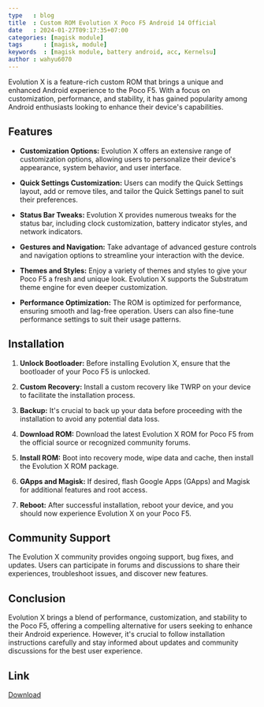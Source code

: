 ```yaml
---
type   : blog
title  : Custom ROM Evolution X Poco F5 Android 14 Official
date   : 2024-01-27T09:17:35+07:00
categories: [magisk module]
tags      : [magisk, module]
keywords  : [magisk module, battery android, acc, Kernelsu]
author : wahyu6070
---
```



Evolution X is a feature-rich custom ROM that brings a unique and enhanced Android experience to the Poco F5. With a focus on customization, performance, and stability, it has gained popularity among Android enthusiasts looking to enhance their device's capabilities.

## Features

- **Customization Options:** Evolution X offers an extensive range of customization options, allowing users to personalize their device's appearance, system behavior, and user interface.

- **Quick Settings Customization:** Users can modify the Quick Settings layout, add or remove tiles, and tailor the Quick Settings panel to suit their preferences.

- **Status Bar Tweaks:** Evolution X provides numerous tweaks for the status bar, including clock customization, battery indicator styles, and network indicators.

- **Gestures and Navigation:** Take advantage of advanced gesture controls and navigation options to streamline your interaction with the device.

- **Themes and Styles:** Enjoy a variety of themes and styles to give your Poco F5 a fresh and unique look. Evolution X supports the Substratum theme engine for even deeper customization.

- **Performance Optimization:** The ROM is optimized for performance, ensuring smooth and lag-free operation. Users can also fine-tune performance settings to suit their usage patterns.

## Installation

1. **Unlock Bootloader:** Before installing Evolution X, ensure that the bootloader of your Poco F5 is unlocked.

2. **Custom Recovery:** Install a custom recovery like TWRP on your device to facilitate the installation process.

3. **Backup:** It's crucial to back up your data before proceeding with the installation to avoid any potential data loss.

4. **Download ROM:** Download the latest Evolution X ROM for Poco F5 from the official source or recognized community forums.

5. **Install ROM:** Boot into recovery mode, wipe data and cache, then install the Evolution X ROM package.

6. **GApps and Magisk:** If desired, flash Google Apps (GApps) and Magisk for additional features and root access.

7. **Reboot:** After successful installation, reboot your device, and you should now experience Evolution X on your Poco F5.

## Community Support

The Evolution X community provides ongoing support, bug fixes, and updates. Users can participate in forums and discussions to share their experiences, troubleshoot issues, and discover new features.

## Conclusion

Evolution X brings a blend of performance, customization, and stability to the Poco F5, offering a compelling alternative for users seeking to enhance their Android experience. However, it's crucial to follow installation instructions carefully and stay informed about updates and community discussions for the best user experience.


## Link

[Download](
https://evolution-x.org/device/marble)